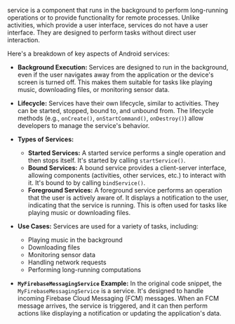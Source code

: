 
service is a component that runs in the background to perform long-running operations or to provide functionality for remote processes. Unlike activities, which provide a user interface, services do not have a user interface. They are designed to perform tasks without direct user interaction.

Here's a breakdown of key aspects of Android services:

*   **Background Execution:** Services are designed to run in the background, even if the user navigates away from the application or the device's screen is turned off. This makes them suitable for tasks like playing music, downloading files, or monitoring sensor data.

*   **Lifecycle:** Services have their own lifecycle, similar to activities. They can be started, stopped, bound to, and unbound from. The lifecycle methods (e.g., `onCreate()`, `onStartCommand()`, `onDestroy()`) allow developers to manage the service's behavior.

*   **Types of Services:**
    *   **Started Services:** A started service performs a single operation and then stops itself. It's started by calling `startService()`.
    *   **Bound Services:** A bound service provides a client-server interface, allowing components (activities, other services, etc.) to interact with it. It's bound to by calling `bindService()`.
    *   **Foreground Services:** A foreground service performs an operation that the user is actively aware of. It displays a notification to the user, indicating that the service is running. This is often used for tasks like playing music or downloading files.

*   **Use Cases:** Services are used for a variety of tasks, including:
    *   Playing music in the background
    *   Downloading files
    *   Monitoring sensor data
    *   Handling network requests
    *   Performing long-running computations

*   **`MyFirebaseMessagingService` Example:** In the original code snippet, the `MyFirebaseMessagingService` is a service. It's designed to handle incoming Firebase Cloud Messaging (FCM) messages. When an FCM message arrives, the service is triggered, and it can then perform actions like displaying a notification or updating the application's data.
